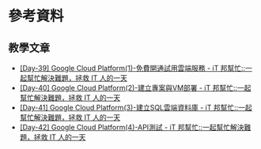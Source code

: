# 參考資料

## 教學文章
* [\[Day-39\] Google Cloud Platform(1)-免費開通試用雲端服務 - iT 邦幫忙::一起幫忙解決難題，拯救 IT 人的一天](https://ithelp.ithome.com.tw/articles/10197590)
* [\[Day-40\] Google Cloud Platform(2)-建立專案與VM部署 - iT 邦幫忙::一起幫忙解決難題，拯救 IT 人的一天](https://ithelp.ithome.com.tw/articles/10197669)
* [\[Day-41\] Google Cloud Platform(3)-建立SQL雲端資料庫 - iT 邦幫忙::一起幫忙解決難題，拯救 IT 人的一天](https://ithelp.ithome.com.tw/articles/10197683)
* [\[Day-42\] Google Cloud Platform(4)-API測試 - iT 邦幫忙::一起幫忙解決難題，拯救 IT 人的一天](https://ithelp.ithome.com.tw/articles/10197685)
